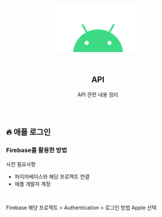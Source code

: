 <div align="center">
  <p>
    <img src="../README.assets/android.png">
  </p>
  <br>
  <h2>API</h2>
  <p>API 관련 내용 정리</p>
  <br>
  <br>
</div>



## 🔥 애플 로그인

### Firebase를 활용한 방법

사전 필요사항

- 파이어베이스와 해당 프로젝트 연결
- 애플 개발자 계정

<br>

Firebase 해당 프로젝트 > Authentication > 로그인 방법 Apple 선택

